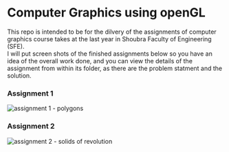 # Computer Graphics using openGL
This repo is intended to be for the dilvery of the assignments of computer graphics course takes at the last year in Shoubra Faculty of Engineering (SFE).  
I will put screen shots of the finished assignments below so you have an idea of the overall work done, and you can view the details of the assignment from within its folder, as there are the problem statment and the solution.

### Assignment 1
![assignment 1 - polygons](https://i.imgur.com/x2A47Mj.png)

### Assignment 2
![assignment 2 - solids of revolution](https://i.imgur.com/d62B4Mg.gif)
